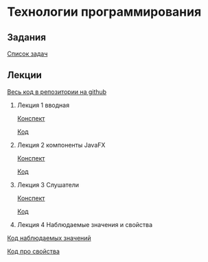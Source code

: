 # Технологии программирования

## Задания

[Список задач](tasks.md)

## Лекции

[Весь код в репозитории на github](https://github.com/iposov/students-site/tree/master/21spring/prog-tech/code/src)

1. Лекция 1 вводная

    [Конспект](lecture1.md)

    [Код](https://github.com/iposov/students-site/blob/master/21spring/prog-tech/code/src/javafxexamples/JavaFXHelloWorld.java)

2. Лекция 2 компоненты JavaFX

    [Конспект](lecture2.md)
    
    [Код](https://github.com/iposov/students-site/blob/master/21spring/prog-tech/code/src/javafxexamples/ControlsAndPanes.java)

3. Лекция 3 Слушатели

   [Конспект](lecture3.md)

   [Код](https://github.com/iposov/students-site/blob/master/21spring/prog-tech/code/src/javafxexamples/ListenersExamples.java)

4. Лекция 4 Наблюдаемые значения и свойства

[Код наблюдаемых значений](https://github.com/iposov/students-site/blob/master/21spring/prog-tech/code/src/javafxexamples/ObservablesExample.java)

[Код про свойства](https://github.com/iposov/students-site/blob/master/21spring/prog-tech/code/src/javafxexamples/ObservablesInTheInterfaceExample.java)
